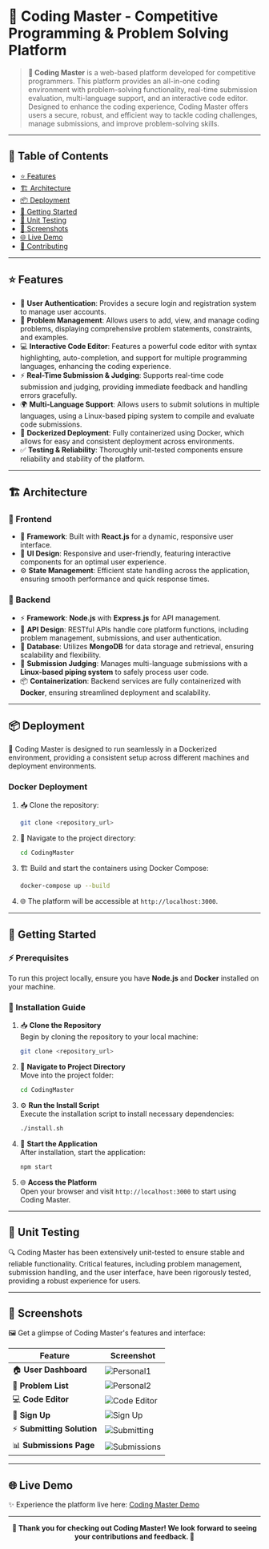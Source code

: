 # 🎯 Coding Master - Competitive Programming & Problem Solving Platform

> **🚀 Coding Master** is a web-based platform developed for competitive programmers. This platform provides an all-in-one coding environment with problem-solving functionality, real-time submission evaluation, multi-language support, and an interactive code editor. Designed to enhance the coding experience, Coding Master offers users a secure, robust, and efficient way to tackle coding challenges, manage submissions, and improve problem-solving skills.

---

## 📑 Table of Contents

- [⭐ Features](#-features)
- [🏗️ Architecture](#️-architecture)
- [📦 Deployment](#-deployment)
- [🚀 Getting Started](#-getting-started)
- [🧪 Unit Testing](#-unit-testing)
- [📸 Screenshots](#-screenshots)
- [🌐 Live Demo](#-live-demo)
- [🤝 Contributing](#-contributing)

---

## ⭐ Features

- 🔐 **User Authentication**: Provides a secure login and registration system to manage user accounts.
- 📝 **Problem Management**: Allows users to add, view, and manage coding problems, displaying comprehensive problem statements, constraints, and examples.
- 💻 **Interactive Code Editor**: Features a powerful code editor with syntax highlighting, auto-completion, and support for multiple programming languages, enhancing the coding experience.
- ⚡ **Real-Time Submission & Judging**: Supports real-time code submission and judging, providing immediate feedback and handling errors gracefully.
- 🌍 **Multi-Language Support**: Allows users to submit solutions in multiple languages, using a Linux-based piping system to compile and evaluate code submissions.
- 🐳 **Dockerized Deployment**: Fully containerized using Docker, which allows for easy and consistent deployment across environments.
- ✅ **Testing & Reliability**: Thoroughly unit-tested components ensure reliability and stability of the platform.

---

## 🏗️ Architecture

### 🎨 Frontend

- 🔧 **Framework**: Built with **React.js** for a dynamic, responsive user interface.
- 📱 **UI Design**: Responsive and user-friendly, featuring interactive components for an optimal user experience.
- ⚙️ **State Management**: Efficient state handling across the application, ensuring smooth performance and quick response times.

### 🔧 Backend

- ⚡ **Framework**: **Node.js** with **Express.js** for API management.
- 🔌 **API Design**: RESTful APIs handle core platform functions, including problem management, submissions, and user authentication.
- 💾 **Database**: Utilizes **MongoDB** for data storage and retrieval, ensuring scalability and flexibility.
- 🚀 **Submission Judging**: Manages multi-language submissions with a **Linux-based piping system** to safely process user code.
- 📦 **Containerization**: Backend services are fully containerized with **Docker**, ensuring streamlined deployment and scalability.

---

## 📦 Deployment

🐳 Coding Master is designed to run seamlessly in a Dockerized environment, providing a consistent setup across different machines and deployment environments.

### Docker Deployment
1. 📥 Clone the repository:
   ```bash
   git clone <repository_url>
   ```
2. 📂 Navigate to the project directory:
   ```bash
   cd CodingMaster
   ```
3. 🏗️ Build and start the containers using Docker Compose:
   ```bash
   docker-compose up --build
   ```
4. 🌐 The platform will be accessible at `http://localhost:3000`.

---

## 🚀 Getting Started

### ⚡ Prerequisites

To run this project locally, ensure you have **Node.js** and **Docker** installed on your machine.

### 📝 Installation Guide

1. 📥 **Clone the Repository**  
   Begin by cloning the repository to your local machine:
   ```bash
   git clone <repository_url>
   ```
   
2. 📂 **Navigate to Project Directory**  
   Move into the project folder:
   ```bash
   cd CodingMaster
   ```

3. ⚙️ **Run the Install Script**  
   Execute the installation script to install necessary dependencies:
   ```bash
   ./install.sh
   ```

4. 🚀 **Start the Application**  
   After installation, start the application:
   ```bash
   npm start
   ```

5. 🌐 **Access the Platform**  
   Open your browser and visit `http://localhost:3000` to start using Coding Master.

---

## 🧪 Unit Testing

🔍 Coding Master has been extensively unit-tested to ensure stable and reliable functionality. Critical features, including problem management, submission handling, and the user interface, have been rigorously tested, providing a robust experience for users.

---

## 📸 Screenshots

🖼️ Get a glimpse of Coding Master's features and interface:

| Feature               | Screenshot                              |
|-----------------------|-----------------------------------------|
| 🏠 **User Dashboard**    | ![Personal1](screenshots/Personal1.png) |
| 📝 **Problem List**      | ![Personal2](screenshots/Personal2.png) |
| 💻 **Code Editor**       | ![Code Editor](screenshots/code_editor.png) |
| 🔐 **Sign Up**           | ![Sign Up](screenshots/signup.png)      |
| ⚡ **Submitting Solution** | ![Submitting](screenshots/Submitting.png) |
| 📊 **Submissions Page**  | ![Submissions](screenshots/Submissions.png) |

---

## 🌐 Live Demo

✨ Experience the platform live here: [Coding Master Demo](https://masterit.vercel.app)

---

<div align="center">

**💫 Thank you for checking out Coding Master! We look forward to seeing your contributions and feedback. 💫**

</div>